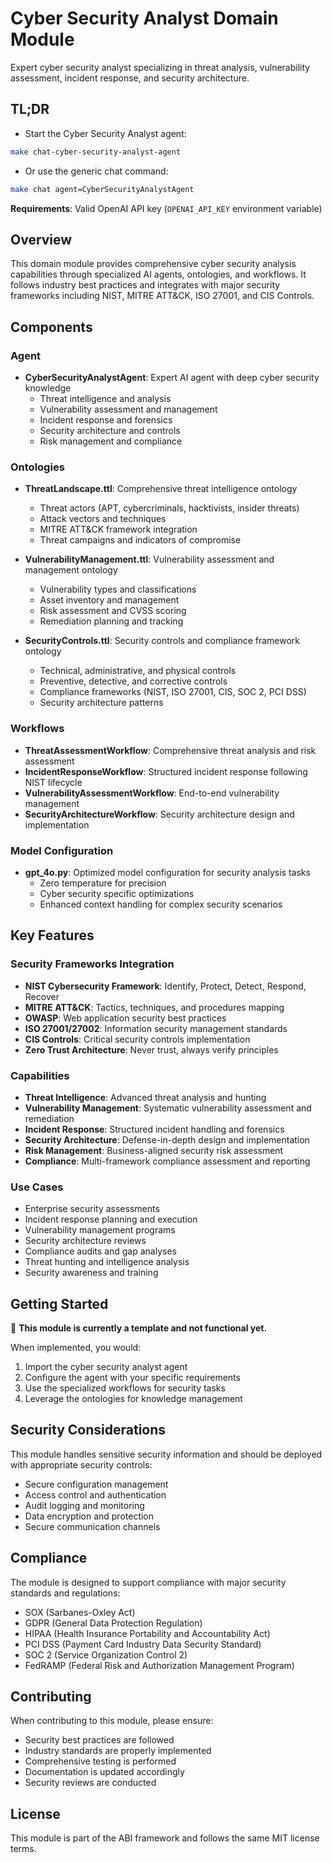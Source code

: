 # Cyber Security Analyst Domain Module

Expert cyber security analyst specializing in threat analysis, vulnerability assessment, incident response, and security architecture.

## TL;DR

- Start the Cyber Security Analyst agent:
```bash
make chat-cyber-security-analyst-agent
```
- Or use the generic chat command:
```bash
make chat agent=CyberSecurityAnalystAgent
```

**Requirements**: Valid OpenAI API key (`OPENAI_API_KEY` environment variable)

## Overview

This domain module provides comprehensive cyber security analysis capabilities through specialized AI agents, ontologies, and workflows. It follows industry best practices and integrates with major security frameworks including NIST, MITRE ATT&CK, ISO 27001, and CIS Controls.

## Components

### Agent
- **CyberSecurityAnalystAgent**: Expert AI agent with deep cyber security knowledge
  - Threat intelligence and analysis
  - Vulnerability assessment and management
  - Incident response and forensics
  - Security architecture and controls
  - Risk management and compliance

### Ontologies
- **ThreatLandscape.ttl**: Comprehensive threat intelligence ontology
  - Threat actors (APT, cybercriminals, hacktivists, insider threats)
  - Attack vectors and techniques
  - MITRE ATT&CK framework integration
  - Threat campaigns and indicators of compromise

- **VulnerabilityManagement.ttl**: Vulnerability assessment and management ontology
  - Vulnerability types and classifications
  - Asset inventory and management
  - Risk assessment and CVSS scoring
  - Remediation planning and tracking

- **SecurityControls.ttl**: Security controls and compliance framework ontology
  - Technical, administrative, and physical controls
  - Preventive, detective, and corrective controls
  - Compliance frameworks (NIST, ISO 27001, CIS, SOC 2, PCI DSS)
  - Security architecture patterns

### Workflows
- **ThreatAssessmentWorkflow**: Comprehensive threat analysis and risk assessment
- **IncidentResponseWorkflow**: Structured incident response following NIST lifecycle
- **VulnerabilityAssessmentWorkflow**: End-to-end vulnerability management
- **SecurityArchitectureWorkflow**: Security architecture design and implementation

### Model Configuration
- **gpt_4o.py**: Optimized model configuration for security analysis tasks
  - Zero temperature for precision
  - Cyber security specific optimizations
  - Enhanced context handling for complex security scenarios

## Key Features

### Security Frameworks Integration
- **NIST Cybersecurity Framework**: Identify, Protect, Detect, Respond, Recover
- **MITRE ATT&CK**: Tactics, techniques, and procedures mapping
- **OWASP**: Web application security best practices
- **ISO 27001/27002**: Information security management standards
- **CIS Controls**: Critical security controls implementation
- **Zero Trust Architecture**: Never trust, always verify principles

### Capabilities
- **Threat Intelligence**: Advanced threat analysis and hunting
- **Vulnerability Management**: Systematic vulnerability assessment and remediation
- **Incident Response**: Structured incident handling and forensics
- **Security Architecture**: Defense-in-depth design and implementation
- **Risk Management**: Business-aligned security risk assessment
- **Compliance**: Multi-framework compliance assessment and reporting

### Use Cases
- Enterprise security assessments
- Incident response planning and execution
- Vulnerability management programs
- Security architecture reviews
- Compliance audits and gap analyses
- Threat hunting and intelligence analysis
- Security awareness and training

## Getting Started

🚧 **This module is currently a template and not functional yet.**

When implemented, you would:

1. Import the cyber security analyst agent
2. Configure the agent with your specific requirements
3. Use the specialized workflows for security tasks
4. Leverage the ontologies for knowledge management

## Security Considerations

This module handles sensitive security information and should be deployed with appropriate security controls:

- Secure configuration management
- Access control and authentication
- Audit logging and monitoring
- Data encryption and protection
- Secure communication channels

## Compliance

The module is designed to support compliance with major security standards and regulations:

- SOX (Sarbanes-Oxley Act)
- GDPR (General Data Protection Regulation)
- HIPAA (Health Insurance Portability and Accountability Act)
- PCI DSS (Payment Card Industry Data Security Standard)
- SOC 2 (Service Organization Control 2)
- FedRAMP (Federal Risk and Authorization Management Program)

## Contributing

When contributing to this module, please ensure:

- Security best practices are followed
- Industry standards are properly implemented
- Comprehensive testing is performed
- Documentation is updated accordingly
- Security reviews are conducted

## License

This module is part of the ABI framework and follows the same MIT license terms.
